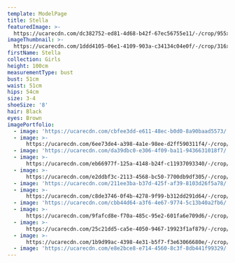 ```yaml
---
template: ModelPage
title: Stella
featuredImage: >-
  https://ucarecdn.com/dc382752-ed81-4d68-b42f-67ec56755e11/-/crop/955x446/0,111/-/preview/
imageThumbnail: >-
  https://ucarecdn.com/1ddd4105-06e1-4109-903a-c34134c04e0f/-/crop/316x429/152,72/-/preview/
firstName: Stella
collection: Girls
height: 100cm
measurementType: bust
bust: 51cm
waist: 51cm
hips: 54cm
size: 3-4
shoeSize: '8'
hair: Black
eyes: Brown
imagePortfolio:
  - image: 'https://ucarecdn.com/cbfee3dd-e611-48ec-b0d0-8a90baad5573/'
  - image: >-
      https://ucarecdn.com/6ee73de4-a398-4a1e-98ee-d2ff590311f4/-/crop/535x820/50,78/-/preview/
  - image: 'https://ucarecdn.com/da39dbc0-e306-4f09-ba11-9436631018f7/'
  - image: >-
      https://ucarecdn.com/eb66977f-125a-4148-b24f-c11937093340/-/crop/562x801/21,63/-/preview/
  - image: >-
      https://ucarecdn.com/e2ddbf3c-2113-4568-bc50-7700db9df305/-/crop/611x770/0,146/-/preview/
  - image: 'https://ucarecdn.com/211ee3ba-b37d-425f-af39-8103d26f5a78/'
  - image: >-
      https://ucarecdn.com/c8de3746-0f4b-4278-9f99-b312dd291d64/-/crop/558x674/30,240/-/preview/
  - image: 'https://ucarecdn.com/cbb44d64-a3f6-4e67-9774-5c13b40a2fb6/'
  - image: >-
      https://ucarecdn.com/9fafcd8e-f70a-485c-95e2-601fa6e709d6/-/crop/611x824/0,92/-/preview/
  - image: >-
      https://ucarecdn.com/25c21dd5-ca5e-4050-9467-19923f1af879/-/crop/709x518/213,61/-/preview/
  - image: >-
      https://ucarecdn.com/1b9d99ac-4398-4e31-b5f7-f3e63066680e/-/crop/611x844/0,72/-/preview/
  - image: 'https://ucarecdn.com/e8e2bce8-e714-4560-8c3f-8db441f99329/'
---
```


